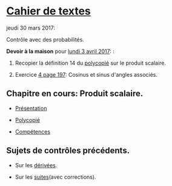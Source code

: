 # [Cahier de textes](https://github.com/EdisonLorgues1SD1617/math1sd1617/blob/master/Donn%C3%A9es/Cahier%20de%20textes/readme.md)

jeudi 30 mars 2017:

Contrôle avec des probabilités.

**Devoir à la maison** pour [lundi 3 avril 2017](https://github.com/EdisonLorgues1SD1617/Devoirs/issues/57):
:

1. Recopier la définition 14 du [polycopié](https://github.com/EdisonLorgues1SD1617/Math1SD1617/blob/master/Donn%C3%A9es/Chapitres/7.%20Poduit%20scalaire/Polycopie/ProduitScalaire.pdf) sur le produit scalaire.

1. Exercice [4 page 197](https://raw.githubusercontent.com/EdisonLorgues1SD1617/Math1SD1617/master/Donn%C3%A9es/Chapitres/7.%20Poduit%20scalaire/Images/1-4p197.png): Cosinus et sinus d'angles associés.

## Chapitre en cours: Produit scalaire.

- [Présentation](https://github.com/EdisonLorgues1SD1617/Math1SD1617/blob/master/Donn%C3%A9es/Chapitres/7.%20Poduit%20scalaire/Pr%C3%A9sentation/ProduitScalaire.pdf)

- [Polycopié](https://github.com/EdisonLorgues1SD1617/Math1SD1617/blob/master/Donn%C3%A9es/Chapitres/7.%20Poduit%20scalaire/Polycopie/ProduitScalaire.pdf)

- [Compétences]()


## Sujets de contrôles précédents.

- Sur les [dérivées](https://github.com/EdisonLorgues1SD1617/Math1SD1617/tree/master/Donn%C3%A9es/Chapitres/3.%20Derivation/Contr%C3%B4les).

- Sur les [suites](https://github.com/EdisonLorgues1SD1617/Math1SD1617/tree/master/Donn%C3%A9es/Chapitres/4.%20Suites/Contr%C3%B4les)(avec corrections).
